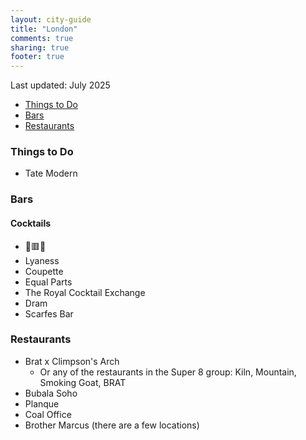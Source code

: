 ```yaml
---
layout: city-guide
title: "London"
comments: true
sharing: true
footer: true
---
```


Last updated: July 2025

- [Things to Do](#Things-to-Do)
- [Bars](#Bars)
- [Restaurants](#Restaurants)


<a name="Things-to-Do"></a>
### Things to Do
* Tate Modern

<a name="Bars"></a>
### Bars
#### Cocktails
* 🔶🟥🔵
* Lyaness
* Coupette
* Equal Parts
* The Royal Cocktail Exchange
* Dram
* Scarfes Bar

<a name="Restaurants"></a>
### Restaurants
* Brat x Climpson's Arch
  * Or any of the restaurants in the Super 8 group: Kiln, Mountain, Smoking Goat, BRAT
* Bubala Soho
* Planque
* Coal Office 
* Brother Marcus (there are a few locations)
